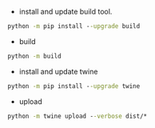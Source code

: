 - install and update build tool.

```bat
python -m pip install --upgrade build
```
- build

```bat
python -m build
```

- install and update twine

```bat
python -m pip install --upgrade twine
```

- upload 

```bat
python -m twine upload --verbose dist/* 
```